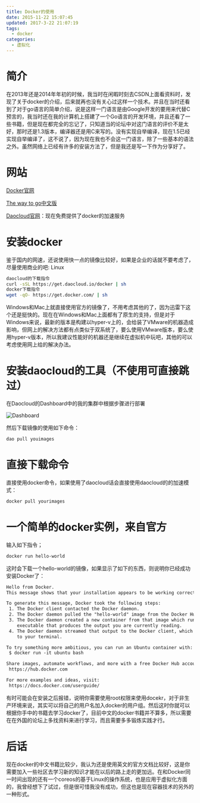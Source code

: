 ```yaml
---
title: Docker的使用
date: 2015-11-22 15:07:45
updated: 2017-3-22 21:07:19
tags:
  - docker
categories:
  - 虚拟化
---
```


# 简介

在2013年还是2014年年初的时候，我当时在闲暇时刻去CSDN上面看资料时，发现了关于docker的介绍，后来就再也没有关心过这样一个技术。并且在当时还看到了对于go语言的简单介绍，说是这样一门语言是由Google开发的要用来代替C预言的，我当时还在我的计算机上搭建了一个Go语言的开发环境，并且还看了一些书籍，但是现在都完全的忘记了，只知道当的论坛中对这门语言的评价不是太好，那时还是1.3版本，编译器还是用C来写的。没有实现自举编译，现在1.5已经实现自举编译了，这不说了，因为现在我也不会这一门语言，除了一些基本的语法之外。虽然网络上已经有许多的安装方法了，但是我还是写一下作为分享好了。

# 网站

[Docker官网](www.docker.com)  

[The way to go中文版](https://github.com/Unknwon/the-way-to-go_ZH_CN)  

[Daocloud官网](www.daocloud.io)：现在免费提供了docker的加速服务

# 安装docker

鉴于国内的网速，还说使用快一点的镜像比较好，如果是企业的话就不要考虑了，尽量使用商业的吧: Linux  

```bash
daocloud的下载指令
curl -sSL https://get.daocloud.io/docker | sh
docker下载指令
wget -qO- https://get.docker.com/ | sh
```

Windows和Mac上就直接使用官方的镜像了，不用考虑其他的了，因为迅雷下这个还是挺快的。现在在Windows和Mac上面都有了原生的支持，但是对于Windows来说，最新的版本是构建以hyper-v上的，会给装了VMware的机器造成影响，但网上的解决方法都有点类似于双系统了，要么使用VMware版本，要么使用hyper-v版本，所以我建议性能好的机器还是继续在虚拟机中玩吧，其他的可以考虑使用网上给的解决办法。

# 安装daocloud的工具（不使用可直接跳过）

在Daocloud的Dashboard中的我的集群中根据步骤进行部署  

![Dashboard](http://7xokkh.com1.z0.glb.clouddn.com/dashboard.png)  

然后下载镜像的使用如下命令：

```bash
dao pull youimages
```

# 直接下载命令

直接使用docker命令，如果使用了daocloud话会直接使用daocloud的的加速模式：

```bash
docker pull yourimages
```

# 一个简单的docker实例，来自官方

输入如下指令；

```bash
docker run hello-world
```

这时会下载一个hello-world的镜像，如果显示了如下的东西，则说明你已经成功安装Docker了：

```txt
Hello from Docker.
This message shows that your installation appears to be working correctly.

To generate this message, Docker took the following steps:
 1. The Docker client contacted the Docker daemon.
 2. The Docker daemon pulled the "hello-world" image from the Docker Hub.
 3. The Docker daemon created a new container from that image which runs the
    executable that produces the output you are currently reading.
 4. The Docker daemon streamed that output to the Docker client, which sent it
    to your terminal.

To try something more ambitious, you can run an Ubuntu container with:
 $ docker run -it ubuntu bash

Share images, automate workflows, and more with a free Docker Hub account:
 https://hub.docker.com

For more examples and ideas, visit:
 https://docs.docker.com/userguide/

```

有时可能会在安装之后报错，说明你需要使用root权限来使用docekr，对于非生产环境来说，其实可以将自己的用户名加入docker的用户组。然后这时你就可以根据你手中的书籍去学习docker了，目前中文的docker书籍并不算多，所以需要在在外国的论坛上多找资料来进行学习，而且需要多多锻炼实践才行。

# 后话

现在docker的中文书籍比较少，我认为还是使用英文的官方文档比较好，这是你需要加入一些社区去学习新的知识才能在以后的路上走的更加远。在和Docker同一时间出现的还有一个coreos的基于Linux的操作系统，也是应用于虚拟化方面的，我曾经想下了试过，但是很可惜我没有成功，但这也是现在容器技术的另外的一种形式。
